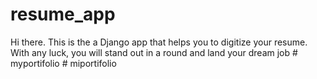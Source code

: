 # resume_app

Hi there.
This is the a Django app that helps you to digitize your resume.
With any luck, you will stand out in a round and land your dream job
#   m y p o r t i f o l i o  
 #   m i p o r t i f o l i o  
 